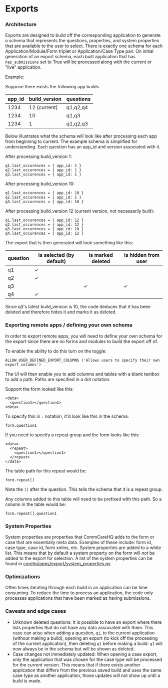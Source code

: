 # Exports

### Architecture

Exports are designed to build off the corresponding application to generate a schema that represents the questions, properties, and system properties that are available to the user to select. There is exactly one schema for each Application/Module/Form triplet or Application/Case Type pair. On initial generation of an export schema, each built application that has `has_submissions` set to True will be processed along with the current or "live" application.

Example:

Suppose there exists the following app builds

| app_id  | build_version | questions |
|---|---|---|
| 1234  | 12 (current) | q1,q2,q4   |
| 1234  | 10  | q1,q3   |
| 1234  | 1  | q1,q2,q3   |

Below illustrates what the schema will look like after processing each app from beginning to current. The example schema is simplified for understanding. Each question has an app_id and version associated with it.

After processing build_version 1:
```
q1.last_occurences = { app_id: 1 }
q2.last_occurences = { app_id: 1 }
q3.last_occurences = { app_id: 1 }
```

After processing build_version 10:
```
q1.last_occurences = { app_id: 10 }
q2.last_occurences = { app_id: 1 }
q3.last_occurences = { app_id: 10 }
```

After processing build_version 12 (current version, not necessarily built):
```
q1.last_occurences = { app_id: 12 }
q2.last_occurences = { app_id: 12 }
q3.last_occurences = { app_id: 10 }
q4.last_occurences = { app_id: 12 }
```

The export that is then generated will look something like this:

| question | is selected (by default) | is marked deleted | is hidden from user |
|------|---|---|---|
| q1 | ✓ |  |  |
| q2 | ✓ |  |  |
| q3 | | ✓ | ✓ |
| q4 | ✓ |  |  |

Since q3's latest build_version is 10, the code deduces that it has been deleted and therefore hides it and marks it as deleted.

### Exporting remote apps / defining your own schema

In order to export remote apps, you will need to define your own schema for the export since there are no forms and modules to build the export off of.

To enable the ability to do this turn on the toggle:
```
ALLOW_USER_DEFINED_EXPORT_COLUMNS ('Allows users to specify their own export columns')
```

The UI will then enable you to add columns and tables with a blank textbox to add a path. Paths are specified in a dot notation.

Support the form looked like this:

```
<data>
  <question1></question1>
<data>
```

To specify this in `.` notation, it'd look like this in the schema:
```
form.question1
```

If you need to specify a repeat group and the form looks like this:

```
<data>
  <repeat>
    <question1></question1>
  </repeat>
</data>
```

The table path for this repeat would be:
```
form.repeat[]
```
Note the `[]` after the question. This tells the schema that it is a repeat group.

Any columns added to this table will need to be prefixed with this path. So a column in the table would be:

```
form.repeat[].question1
```

### System Properties

System properties are properties that CommCareHQ adds to the form or case that are essentially meta data.  Examples of these include: form id, case type, case id, form xmlns, etc. System properties are added to a white list. This means that by default a system property on the form will _not_ be added to the export for selection. A list of the system properties can be found in [corehq/apps/export/system_properties.py](https://github.com/dimagi/commcare-hq/blob/master/corehq/apps/export/system_properties.py)

### Optimizations

Often times iterating through each build in an application can be time consuming. To reduce the time to process an application, the code only processes applications that have been marked as having submissions.

### Caveats and edge cases

- Unknown deleted questions: It is possible to have an export where there lists properties that do not have any data associated with them. This case can arise when adding a question, `q1`, to the current application (without making a build), opening an export (to kick off the processing of the current application), then deleting `q1` before making a build. `q1` will now always be in the schema but will be shown as deleted.
- Case changes not immediately updated: When opening a case export, only the application that was chosen for the case type will be processed for the _current_ version. This means that if there exists another application that differs from the previous saved build and uses the same case type as another application, those updates will not show up until a build is made.
